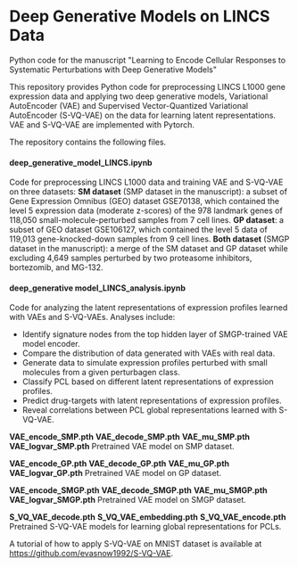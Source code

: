 # Deep Generative Models on LINCS Data
Python code for the manuscript "Learning to Encode Cellular Responses to Systematic Perturbations with Deep Generative Models"

This repository provides Python code for preprocessing LINCS L1000 gene expression data and applying two deep generative models, Variational AutoEncoder (VAE) and Supervised Vector-Quantized Variational AutoEncoder (S-VQ-VAE) on the data for learning latent representations.
VAE and S-VQ-VAE are implemented with Pytorch.

The repository contains the following files.

#### deep_generative_model_LINCS.ipynb
Code for preprocessing LINCS L1000 data and training VAE and S-VQ-VAE on three datasets:
**SM dataset** (SMP dataset in the manuscript): a subset of Gene Expression Omnibus (GEO) dataset GSE70138, which contained the level 5 expression data (moderate z-scores) of the 978 landmark genes of 118,050 small-molecule-perturbed samples from 7 cell lines.
**GP dataset**: a subset of GEO dataset GSE106127, which contained the level 5 data of 119,013 gene-knocked-down samples from 9 cell lines.
**Both dataset** (SMGP dataset in the manuscript): a merge of the SM dataset and GP dataset while excluding 4,649 samples perturbed by two proteasome inhibitors, bortezomib, and MG-132.

#### deep_generative model_LINCS_analysis.ipynb
Code for analyzing the latent representations of expression profiles learned with VAEs and S-VQ-VAEs. Analyses include:
* Identify signature nodes from the top hidden layer of SMGP-trained VAE model encoder.
* Compare the distribution of data generated with VAEs with real data.
* Generate data to simulate expression profiles perturbed with small molecules from a given perturbagen class.
* Classify PCL based on different latent representations of expression profiles.
* Predict drug-targets with latent representations of expression profiles.
* Reveal correlations between PCL global representations learned with S-VQ-VAE.


**VAE_encode_SMP.pth**
**VAE_decode_SMP.pth**
**VAE_mu_SMP.pth**
**VAE_logvar_SMP.pth**
Pretrained VAE model on SMP dataset.


**VAE_encode_GP.pth**
**VAE_decode_GP.pth**
**VAE_mu_GP.pth**
**VAE_logvar_GP.pth**
Pretrained VAE model on GP dataset.


**VAE_encode_SMGP.pth**
**VAE_decode_SMGP.pth**
**VAE_mu_SMGP.pth**
**VAE_logvar_SMGP.pth**
Pretrained VAE model on SMGP dataset.


**S_VQ_VAE_decode.pth**
**S_VQ_VAE_embedding.pth**
**S_VQ_VAE_encode.pth**
Pretrained S-VQ-VAE models for learning global representations for PCLs.


A tutorial of how to apply S-VQ-VAE on MNIST dataset is available at https://github.com/evasnow1992/S-VQ-VAE.
